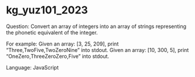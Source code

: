 # kg_yuz101_2023

Question:
Convert an array of integers into an array of strings representing the phonetic equivalent of the
integer.

For example:
Given an array: [3, 25, 209], print “Three,TwoFive,TwoZeroNine” into stdout.
Given an array: [10, 300, 5], print “OneZero,ThreeZeroZero,Five” into stdout.

Language: JavaScript

